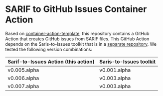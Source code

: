 # SARIF to GitHub Issues Container Action

Based on
[container-action-template](https://github.com/actions/container-action), this
repository contains a GitHub Action that creates GitHub issues from SARIF files.
This GitHub Action depends on the Saris-to-Issues toolkit that is in a
[separate repository](../../../GhIssuesFromSarif). We tested the following version
combinations:

| Sarif-to-Issues Action (this action) | Saris-to-Issues toolkit |
| ------------------------------------ | ----------------------- |
| v0.005.alpha                         | v0.001.alpha            |
| v0.006.alpha                         | v0.003.alpha            |
| v0.007.alpha                         | v0.003.alpha            |
